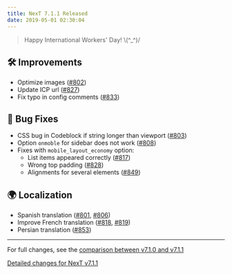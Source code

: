 ```yaml
---
title: NexT 7.1.1 Released
date: 2019-05-01 02:30:04
---
```


> Happy International Workers' Day! \\(^_^)/

## 🛠 Improvements

- Optimize images ([#802](https://github.com/theme-next/hexo-theme-next/pull/802))
- Update ICP url ([#827](https://github.com/theme-next/hexo-theme-next/pull/827))
- Fix typo in config comments ([#833](https://github.com/theme-next/hexo-theme-next/pull/833))

## 🐞 Bug Fixes

- CSS bug in Codeblock if string longer than viewport ([#803](https://github.com/theme-next/hexo-theme-next/pull/803))
- Option `onmoble` for sidebar does not work ([#808](https://github.com/theme-next/hexo-theme-next/pull/808))
- Fixes with `mobile_layout_economy` option:
  - List items appeared correctly  ([#817](https://github.com/theme-next/hexo-theme-next/pull/817))
  - Wrong top padding ([#828](https://github.com/theme-next/hexo-theme-next/pull/828))
  - Alignments for several elements ([#849](https://github.com/theme-next/hexo-theme-next/pull/849))

## 🌍 Localization

- Spanish translation ([#801](https://github.com/theme-next/hexo-theme-next/pull/801), [#806](https://github.com/theme-next/hexo-theme-next/pull/806))
- Improve French translation ([#818](https://github.com/theme-next/hexo-theme-next/pull/818), [#819](https://github.com/theme-next/hexo-theme-next/pull/819))
- Persian translation ([#853](https://github.com/theme-next/hexo-theme-next/pull/853))

***

For full changes, see the [comparison between v7.1.0 and v7.1.1](https://github.com/theme-next/hexo-theme-next/compare/v7.1.0...v7.1.1)

[Detailed changes for NexT v7.1.1](https://github.com/theme-next/hexo-theme-next/releases/tag/v7.1.1)
